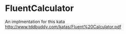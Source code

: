 # FluentCalculator

An implmentation for this kata http://www.tddbuddy.com/katas/Fluent%20Calculator.pdf
